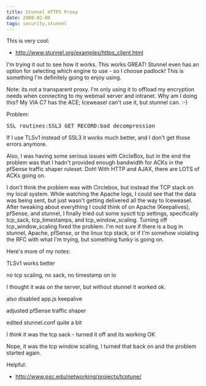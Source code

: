 ```yaml
---
title: Stunnel HTTPS Proxy
date: 2008-02-08
tags: security,stunnel
---
```

This is very cool:

* <http://www.stunnel.org/examples/https_client.html>

I'm trying it out to see how it works. This works GREAT! Stunnel even has an option for selecting which engine to use - so I choose padlock! This is something I'm definitely going to enjoy using.

Note: its not a transparent proxy. I'm only using it to offload my encryption needs when connecting to my webmail server and intranet. Why am I doing this? My VIA C7 has the ACE; Iceweasel can't use it, but stunnel can. :-)

Problem:

<pre>SSL routines:SSL3_GET_RECORD:bad decompression</pre>

If I use TLSv1 instead of SSL3 it works much better, and I don't get those errors anymore.

Also, I was having some serious issues with CircleBox, but in the end the problem was that I hadn't provided enough bandwidth for ACKs in the pfSense traffic shaper ruleset. Doh! With HTTP and AJAX, there are LOTS of ACKs going on.

I don't think the problem was with Circlebox, but instead the TCP stack on my local system. While watching the Apache logs, I could see that the data was being sent, but just wasn't getting delivered all the way to Iceweasel. After tweaking about everything I could think of on Apache (Keepalives), pfSense, and stunnel, I finally tried out some sysctl tcp settings, specifically tcp_sack, tcp_timestamps, and tcp_window_scaling. Turning off tcp_window_scaling fixed the problem. I'm not sure if there is a bug in stunnel, Apache, pfSense, or the linux tcp stack, or if I'm somehow violating the RFC with what I'm trying, but something funky is going on.

Here's more of my notes:

TLSv1 works better

no tcp scaling, no sack, no timestamp on lo

I thought it was on the server, but without stunnel it worked ok.

also disabled app.js keepalive

adjusted pfSense traffic shaper

edited stunnel.conf quite a bit

I *think* it was the tcp sack - turned it off and its working OK

Nope, it was the tcp window scaling, I turned that back on and the problem started again.

Helpful:

* <http://www.psc.edu/networking/projects/tcptune/>

